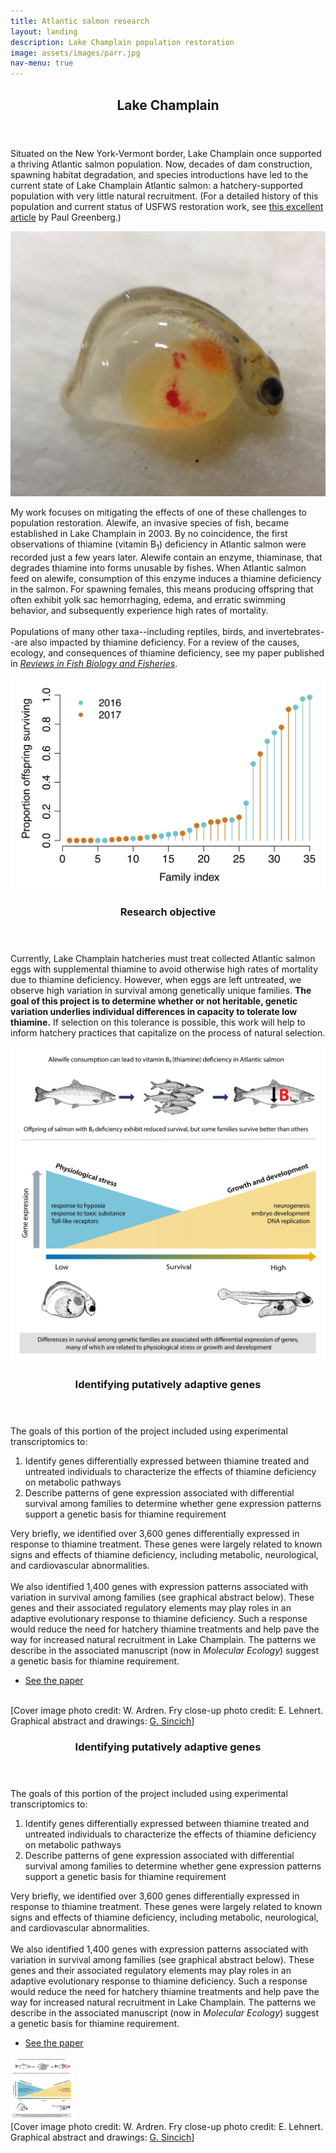 ```yaml
---
title: Atlantic salmon research
layout: landing
description: Lake Champlain population restoration
image: assets/images/parr.jpg
nav-menu: true
---
```


<!-- Main -->
<div id="main">

<!-- One -->
<section id="one">
	<div class="inner">
		<header class="major">
			<h2>Lake Champlain</h2>
		</header>
		<p>Situated on the New York-Vermont border, Lake Champlain once supported a thriving Atlantic salmon population. Now, decades of dam construction, spawning habitat degradation, and species introductions have led to the current state of Lake Champlain Atlantic salmon: a hatchery-supported population with very little natural recruitment. (For a detailed history of this population and current status of USFWS restoration work, see <a href="https://thefern.org/2018/08/after-a-centurys-absence-a-glimmer-of-possibility-for-a-native-new-york-salmon/">this excellent article</a> by Paul Greenberg.)</p>
	</div>
</section>

<!-- Two -->
<section id="two" class="spotlights">
	<section>
		<span class="image fit"><img src="assets/images/fry_closeup.jpg" alt="" /></span>
		<div class="content">
			<div class="inner">
				<p>My work focuses on mitigating the effects of one of these challenges to population restoration. Alewife, an invasive species of fish, became established in Lake Champlain in 2003. By no coincidence, the first observations of thiamine (vitamin B<sub>1</sub>) deficiency in Atlantic salmon were recorded just a few years later.  Alewife contain an enzyme, thiaminase, that degrades thiamine into forms unusable by fishes. When Atlantic salmon feed on alewife, consumption of this enzyme induces a thiamine deficiency in the salmon. For spawning females, this means producing offspring that often exhibit yolk sac hemorrhaging, edema, and erratic swimming behavior, and subsequently experience high rates of mortality. 
<br /><br />Populations of many other taxa--including reptiles, birds, and invertebrates--are also impacted by thiamine deficiency. For a review of the causes, ecology, and consequences of thiamine deficiency, see my paper published in <a href="https://link.springer.com/article/10.1007%2Fs11160-018-9538-x"><i>Reviews in Fish Biology and Fisheries</i></a>.</p>
			</div>
		</div>
	</section>
	<section>
		<span class="image fit"><img src="assets/images/simple_Fig_1.jpg" alt="" /></span>
		<div class="content">
			<div class="inner">
				<header class="major">
					<h3>Research objective</h3>
				</header>
				<p>Currently, Lake Champlain hatcheries must treat collected Atlantic salmon eggs with supplemental thiamine to avoid otherwise high rates of mortality due to thiamine deficiency. However, when eggs are left untreated, we observe high variation in survival among genetically unique families. <b>The goal of this project is to determine whether or not heritable, genetic variation underlies individual differences in capacity to tolerate low thiamine.</b> If selection on this tolerance is possible, this work will help to inform hatchery practices that capitalize on the process of natural selection.</p>
			</div>
		</div>
	</section>
</section>
	<section>
		<span class="image fit"><img src="assets/images/graphical_abstract-png.png" alt="" /></span>
		<div class="content">
			<div class="inner">
				<header class="major">
					<h3>Identifying putatively adaptive genes</h3>
				</header>
		<p>The goals of this portion of the project included using experimental transcriptomics to:
				<ol>
					<li>Identify genes differentially expressed between thiamine treated and untreated individuals to characterize the effects of thiamine deficiency on metabolic pathways</li>
					<li>Describe patterns of gene expression associated with differential survival among families to determine whether gene expression patterns support a genetic basis for thiamine requirement</li>
				</ol>
Very briefly, we identified over 3,600 genes differentially expressed in response to thiamine treatment. These genes were largely related to known signs and effects of thiamine deficiency, including metabolic, neurological, and cardiovascular abnormalities. <br /><br />We also identified 1,400 genes with expression patterns associated with variation in survival among families (see graphical abstract below). These genes and their associated regulatory elements may play roles in an adaptive evolutionary response to thiamine deficiency. Such a response would reduce the need for hatchery thiamine treatments and help pave the way for increased natural recruitment in Lake Champlain. The patterns we describe in the associated manuscript (now in <i>Molecular Ecology</i>) suggest a genetic basis for thiamine requirement.</p>
		<ul class="actions">
			<li><a href="https://onlinelibrary.wiley.com/doi/epdf/10.1111/mec.15334?author_access_token=-XDcx9R46qppwnBPZyABZIta6bR2k8jH0KrdpFOxC66cOyIjtA07Q-qM0QCJqG82HPl1rD93VUm42QPKHBuqiCXLsA6sEeq_6Dh-fYxL_PPFV2d5Ip0Ccf3OL8_7HuK5" class="button next">See the paper</a></li>
		</ul>
	</div>
<br />[Cover image photo credit: W. Ardren. Fry close-up photo credit: E. Lehnert. Graphical abstract and drawings: <a href="https://www.gabrielasincich.com/news">G. Sincich</a>]
	</section>
</section>

<!-- Three -->
<section id="three">
	<div class="inner">
		<header class="major">
			<h3>Identifying putatively adaptive genes</h3>
		</header>
		<p>The goals of this portion of the project included using experimental transcriptomics to:
				<ol>
					<li>Identify genes differentially expressed between thiamine treated and untreated individuals to characterize the effects of thiamine deficiency on metabolic pathways</li>
					<li>Describe patterns of gene expression associated with differential survival among families to determine whether gene expression patterns support a genetic basis for thiamine requirement</li>
				</ol>
Very briefly, we identified over 3,600 genes differentially expressed in response to thiamine treatment. These genes were largely related to known signs and effects of thiamine deficiency, including metabolic, neurological, and cardiovascular abnormalities. <br /><br />We also identified 1,400 genes with expression patterns associated with variation in survival among families (see graphical abstract below). These genes and their associated regulatory elements may play roles in an adaptive evolutionary response to thiamine deficiency. Such a response would reduce the need for hatchery thiamine treatments and help pave the way for increased natural recruitment in Lake Champlain. The patterns we describe in the associated manuscript (now in <i>Molecular Ecology</i>) suggest a genetic basis for thiamine requirement.</p>
		<ul class="actions">
			<li><a href="https://onlinelibrary.wiley.com/doi/epdf/10.1111/mec.15334?author_access_token=-XDcx9R46qppwnBPZyABZIta6bR2k8jH0KrdpFOxC66cOyIjtA07Q-qM0QCJqG82HPl1rD93VUm42QPKHBuqiCXLsA6sEeq_6Dh-fYxL_PPFV2d5Ip0Ccf3OL8_7HuK5" class="button next">See the paper</a></li>
		</ul>
	</div>
	<span class="image fit"><img src="assets/images/graphical_abstract-png.png" alt="" width="100" /></span>
<br />[Cover image photo credit: W. Ardren. Fry close-up photo credit: E. Lehnert. Graphical abstract and drawings: <a href="https://www.gabrielasincich.com/news">G. Sincich</a>]
</section>

</div>
